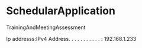 # SchedularApplication
TrainingAndMeetingAssessment


Ip addresss:IPv4 Address. . . . . . . . . . . : 192.168.1.233
